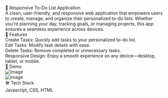 📝 Responsive To-Do List Application<br>
A clean, user-friendly, and responsive web application that empowers users to create, manage, and organize their personalized to-do lists. Whether you're planning your day, tracking goals, or managing projects, this app ensures a seamless experience across devices.
<br>
🌟 Features<br>
Create Tasks: Quickly add tasks to your personalized to-do list.<br>
Edit Tasks: Modify task details with ease.<br>
Delete Tasks: Remove completed or unnecessary tasks.<br>
Responsive Design: Enjoy a smooth experience on any device—desktop, tablet, or mobile.<br>
🚀 Demo<br>
![image](https://github.com/user-attachments/assets/99a7dff9-a618-406c-b48e-0899f9a499a6)<br>
![image](https://github.com/user-attachments/assets/37cde81d-ea8e-4ef4-a002-690ace36a160)<br>
🛠️ Tech Stack<br>
Javascript, CSS, HTML




